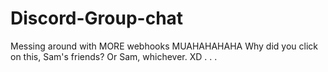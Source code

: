 # Discord-Group-chat
Messing around with MORE webhooks
MUAHAHAHAHA Why did you click on this, Sam's friends? Or Sam, whichever. XD
.
.
.
